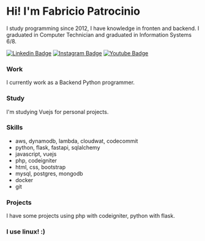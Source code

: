 # Hi! I'm Fabricio Patrocinio
I study programming since 2012, I have knowledge in fronten and backend. I graduated in Computer Technician and graduated in Information Systems 6/8.

[![Linkedin Badge](https://img.shields.io/badge/-LinkedIn-blue?style=flat-square&logo=Linkedin&logoColor=white&link=https://www.linkedin.com/in/fabricio-patrocinio/)](https://www.linkedin.com/in/fabricio-patrocinio/)
[![Instagram Badge](https://img.shields.io/badge/-Instagram-1ca0f1?style=flat-square&labelColor=1ca0f1&logo=instagram&logoColor=white&link=https://www.instagram.com/fabricio_patrocinio_/)](https://www.instagram.com/fabricio_patrocinio_/)
[![Youtube Badge](https://img.shields.io/badge/-YouTube-ff0000?style=flat-square&labelColor=ff0000&logo=youtube&logoColor=white&link=https://www.youtube.com/channel/UCZSB3-asIKR4ywZTnlvbZ3Q)](https://www.youtube.com/channel/UCZSB3-asIKR4ywZTnlvbZ3Q)

### Work
I currently work as a Backend Python programmer.

### Study
I'm studying Vuejs for personal projects.

### Skills
- aws, dynamodb, lambda, cloudwat, codecommit
- python, flask, fastapi, sqlalchemy
- javascript, vuejs
- php, codeigniter
- html, css, bootstrap
- mysql, postgres, mongodb
- docker
- git

### Projects
I have some projects using php with codeigniter, python with flask.
  
### I use linux! :)